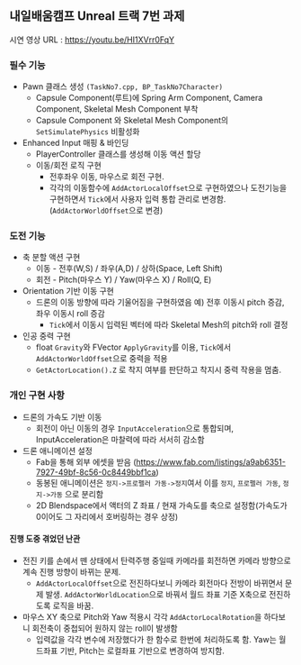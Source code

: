 ## 내일배움캠프 Unreal 트랙 7번 과제

시연 영상 URL : https://youtu.be/HI1XVrr0FqY

### 필수 기능
+ Pawn 클래스 생성 `(TaskNo7.cpp, BP_TaskNo7Character)`
  + Capsule Component(루트)에 Spring Arm Component, Camera Component, Skeletal Mesh Component 부착
  + Capsule Component 와 Skeletal Mesh Component의 `SetSimulatePhysics` 비활성화
+ Enhanced Input 매핑 & 바인딩
  + PlayerController 클래스를 생성해 이동 액션 할당
  + 이동/회전 로직 구현
    + 전후좌우 이동, 마우스로 회전 구현.
    + 각각의 이동함수에 `AddActorLocalOffset`으로 구현하였으나 도전기능을 구현하면서 `Tick`에서 사용자 입력 통합 관리로 변경함. (`AddActorWorldOffset`으로 변경)
### 도전 기능
+ 축 분할 액션 구현
  + 이동 - 전후(W,S) / 좌우(A,D) / 상하(Space, Left Shift)
  + 회전 - Pitch(마우스 Y) / Yaw(마우스 X) / Roll(Q, E)
+ Orientation 기반 이동 구현
  + 드론의 이동 방향에 따라 기울어짐을 구현하였음 예) 전후 이동시 pitch 증감, 좌우 이동시 roll 증감 
    + `Tick`에서 이동시 입력된 벡터에 따라 Skeletal Mesh의 pitch와 roll 결정
+ 인공 중력 구현
  + float `Gravity`와 FVector `ApplyGravity`를 이용, `Tick`에서 `AddActorWorldOffset`으로 중력을 적용
  + `GetActorLocation().Z` 로 착지 여부를 판단하고 착지시 중력 작용을 멈춤.

### 개인 구현 사항
+ 드론의 가속도 기반 이동
  + 회전이 아닌 이동의 경우 `InputAcceleration`으로 통합되며, InputAcceleration은 마찰력에 따라 서서히 감소함
+ 드론 애니메이션 설정
  + Fab을 통해 외부 에셋을 받음 (https://www.fab.com/listings/a9ab6351-7927-49bf-8c56-0c8449bbf1ca)
  + 동봉된 애니메이션은 `정지->프로펠러 가동->정지`여서 이를 `정지`, `프로펠러 가동`, `정지->가동` 으로 분리함
  + 2D Blendspace에서 액터의 Z 좌표 / 현재 가속도를 축으로 설정함(가속도가 0이어도 그 자리에서 호버링하는 경우 상정)
 
#### 진행 도중 겪었던 난관
+ 전진 키를 손에서 뗀 상태에서 탄력주행 중일때 카메라를 회전하면 카메라 방향으로 계속 진행 방향이 바뀌는 문제.
  + `AddActorLocalOffset`으로 전진하다보니 카메라 회전마다 전방이 바뀌면서 문제 발생. `AddActorWorldLocation`으로 바꿔서 월드 좌표 기준 X축으로 전진하도록 로직을 바꿈.
+ 마우스 XY 축으로 Pitch와 Yaw 적용시 각각 `AddActorLocalRotation`을 하다보니 회전축이 중첩되어 원하지 않는 roll이 발생함
  + 입력값을 각각 변수에 저장했다가 한 함수로 한번에 처리하도록 함. Yaw는 월드좌표 기반, Pitch는 로컬좌표 기반으로 변경하여 방지함.
